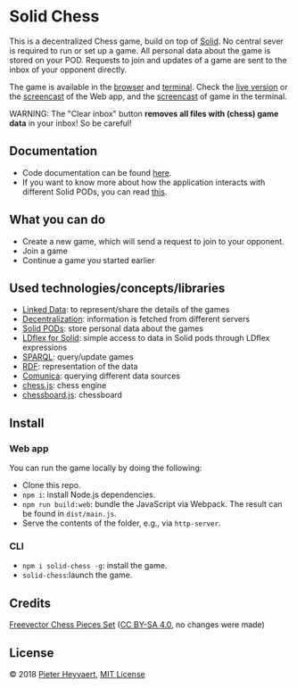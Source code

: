 # Solid Chess

This is a decentralized Chess game, build on top of [Solid](https://solid.inrupt.com/).
No central sever is required to run or set up a game.
All personal data about the game is stored on your POD.
Requests to join and updates of a game are sent to the inbox of your opponent directly.

The game is available in the [browser](#browser) and [terminal](#cli).
Check the [live version](https://pheyvaer.github.io/solid-chess/) or the [screencast](https://streamable.com/u5c4q) of the Web app, and
the [screencast](https://streamable.com/x7fo0) of game in the terminal.

WARNING: The "Clear inbox" button **removes all files with (chess) game data** in your inbox! So be careful!

## Documentation

- Code documentation can be found [here](https://pheyvaer.github.io/solid-chess/docs/).
- If you want to know more about how the application interacts with different Solid PODs, you can read [this](./interaction-with-pods.md).

## What you can do
- Create a new game, which will send a request to join to your opponent.
- Join a game
- Continue a game you started earlier

## Used technologies/concepts/libraries
- [Linked Data](https://en.wikipedia.org/wiki/Linked_data): to represent/share the details of the games
- [Decentralization](https://en.wikipedia.org/wiki/Decentralization#Information_technology): information is fetched from different servers
- [Solid PODs](https://solid.inrupt.com/get-a-solid-pod): store personal data about the games
- [LDflex for Solid](https://github.com/solid/query-ldflex): simple access to data in Solid pods through LDflex expressions
- [SPARQL](https://www.w3.org/TR/2013/REC-sparql11-overview-20130321/): query/update games
- [RDF](https://www.w3.org/TR/rdf11-concepts/): representation of the data
- [Comunica](https://github.com/comunica/): querying different data sources
- [chess.js](https://github.com/jhlywa/chess.js): chess engine
- [chessboard.js](https://github.com/oakmac/chessboardjs/): chessboard

## Install

### Web app

You can run the game locally by doing the following:
- Clone this repo.
- `npm i`: install Node.js dependencies.
- `npm run build:web`: bundle the JavaScript via Webpack. 
The result can be found in `dist/main.js`.
- Serve the contents of the folder, e.g., via `http-server`.

### CLI

- `npm i solid-chess -g`: install the game.
- `solid-chess`:launch the game.

## Credits

[Freevector Chess Pieces Set](https://www.freevector.com/chess-pieces-set) ([CC BY-SA 4.0](https://creativecommons.org/licenses/by-sa/4.0/), no changes were made)

## License
© 2018 [Pieter Heyvaert](https://pieterheyvaert.com), [MIT License](https://github.com/pheyvaer/solid-chess/blob/master/LICENSE.md)
